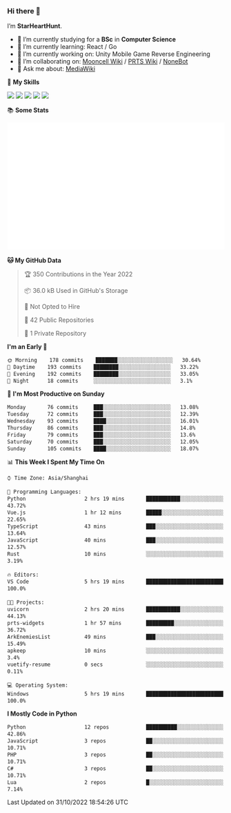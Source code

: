 ### Hi there 👋

I’m **StarHeartHunt**.

- 🏫 I’m currently studying for a **BSc** in **Computer Science**
- 🌱 I’m currently learning: React / Go
- 🔭 I’m currently working on: Unity Mobile Game Reverse Engineering
- 👯 I’m collaborating on: [Mooncell Wiki](https://fgo.wiki/) / [PRTS Wiki](http://prts.wiki/) / [NoneBot](https://github.com/nonebot)
- 💬 Ask me about: [MediaWiki](https://www.mediawiki.org)

🌟 **My Skills**

![](https://img.shields.io/badge/-Python-3e74a2?style=flat-square&logo=Python&logoColor=fff)
![](https://img.shields.io/badge/-Vue-4fc08d?style=flat-square&logo=vue.js&logoColor=fff)
![](https://img.shields.io/badge/-Node.js-339933?style=flat-square&logo=node.js&logoColor=fff)
![](https://img.shields.io/badge/-Linux-000000?style=flat-square&logo=Linux&logoColor=fff)
![](https://img.shields.io/badge/-Dotnet-512bd4?style=flat-square&logo=.net&logoColor=fff)

📚 **Some Stats**

![](https://github.com/StarHeartHunt/github-stats/blob/master/generated/overview.svg)

<!--START_SECTION:waka-->
**🐱 My GitHub Data** 

> 🏆 350 Contributions in the Year 2022
 > 
> 📦 36.0 kB Used in GitHub's Storage 
 > 
> 🚫 Not Opted to Hire
 > 
> 📜 42 Public Repositories 
 > 
> 🔑 1 Private Repository 
 > 
**I'm an Early 🐤** 

```text
🌞 Morning    178 commits    ███████░░░░░░░░░░░░░░░░░░   30.64% 
🌆 Daytime    193 commits    ████████░░░░░░░░░░░░░░░░░   33.22% 
🌃 Evening    192 commits    ████████░░░░░░░░░░░░░░░░░   33.05% 
🌙 Night      18 commits     ░░░░░░░░░░░░░░░░░░░░░░░░░   3.1%

```
📅 **I'm Most Productive on Sunday** 

```text
Monday       76 commits     ███░░░░░░░░░░░░░░░░░░░░░░   13.08% 
Tuesday      72 commits     ███░░░░░░░░░░░░░░░░░░░░░░   12.39% 
Wednesday    93 commits     ████░░░░░░░░░░░░░░░░░░░░░   16.01% 
Thursday     86 commits     ███░░░░░░░░░░░░░░░░░░░░░░   14.8% 
Friday       79 commits     ███░░░░░░░░░░░░░░░░░░░░░░   13.6% 
Saturday     70 commits     ███░░░░░░░░░░░░░░░░░░░░░░   12.05% 
Sunday       105 commits    ████░░░░░░░░░░░░░░░░░░░░░   18.07%

```


📊 **This Week I Spent My Time On** 

```text
⌚︎ Time Zone: Asia/Shanghai

💬 Programming Languages: 
Python                   2 hrs 19 mins       ███████████░░░░░░░░░░░░░░   43.72% 
Vue.js                   1 hr 12 mins        █████░░░░░░░░░░░░░░░░░░░░   22.65% 
TypeScript               43 mins             ███░░░░░░░░░░░░░░░░░░░░░░   13.64% 
JavaScript               40 mins             ███░░░░░░░░░░░░░░░░░░░░░░   12.57% 
Rust                     10 mins             ░░░░░░░░░░░░░░░░░░░░░░░░░   3.19%

🔥 Editors: 
VS Code                  5 hrs 19 mins       █████████████████████████   100.0%

🐱‍💻 Projects: 
uvicorn                  2 hrs 20 mins       ███████████░░░░░░░░░░░░░░   44.13% 
prts-widgets             1 hr 57 mins        █████████░░░░░░░░░░░░░░░░   36.72% 
ArkEnemiesList           49 mins             ███░░░░░░░░░░░░░░░░░░░░░░   15.49% 
apkeep                   10 mins             ░░░░░░░░░░░░░░░░░░░░░░░░░   3.4% 
vuetify-resume           0 secs              ░░░░░░░░░░░░░░░░░░░░░░░░░   0.11%

💻 Operating System: 
Windows                  5 hrs 19 mins       █████████████████████████   100.0%

```

**I Mostly Code in Python** 

```text
Python                   12 repos            ██████████░░░░░░░░░░░░░░░   42.86% 
JavaScript               3 repos             ██░░░░░░░░░░░░░░░░░░░░░░░   10.71% 
PHP                      3 repos             ██░░░░░░░░░░░░░░░░░░░░░░░   10.71% 
C#                       3 repos             ██░░░░░░░░░░░░░░░░░░░░░░░   10.71% 
Lua                      2 repos             █░░░░░░░░░░░░░░░░░░░░░░░░   7.14%

```



 Last Updated on 31/10/2022 18:54:26 UTC
<!--END_SECTION:waka-->
